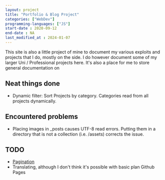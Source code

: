 ```yaml
---
layout: project
title: "Portfolio & Blog Project"
categories: ["WebDev"]
programming-languages: ["JS"]
start-date : 2020-09-12
end-date : NA
last_modified_at : 2024-01-07
---
```


This site is also a little project of mine to document my various exploits and projects that I do, mostly on the side. I do however document some of my larger Uni / Professional projects here. It's also a place for me to store general documentation on 

## Neat things done
- Dynamic filter: Sort Projects by category. Categories read from all projects dynamically.

## Encountered problems
- Placing images in _posts causes UTF-8 read errors. Putting them in a directory that is not a collection (i.e. /assets) corrects the issue.

## TODO
- [Pagination](https://jekyllrb.com/docs/pagination/)
- Translating, although I don't think it's possible with basic plan Github Pages

